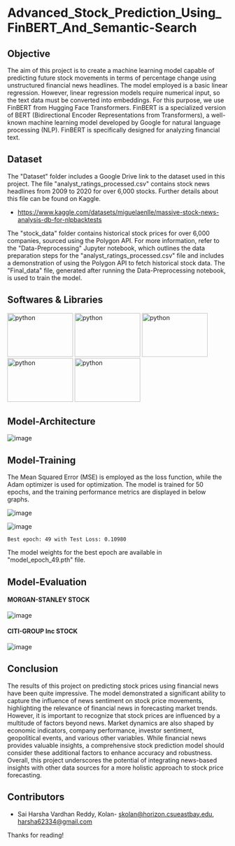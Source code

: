 # Advanced_Stock_Prediction_Using_FinBERT_And_Semantic-Search

## **Objective**
The aim of this project is to create a machine learning model capable of predicting future stock movements in terms of percentage change using unstructured financial news headlines. The model employed is a basic linear regression. However, linear regression models require numerical input, so the text data must be converted into embeddings. For this purpose, we use FinBERT from Hugging Face Transformers. FinBERT is a specialized version of BERT (Bidirectional Encoder Representations from Transformers), a well-known machine learning model developed by Google for natural language processing (NLP). FinBERT is specifically designed for analyzing financial text.

## **Dataset**
The "Dataset" folder includes a Google Drive link to the dataset used in this project. The file "analyst_ratings_processed.csv" contains stock news headlines from 2009 to 2020 for over 6,000 stocks. Further details about this file can be found on Kaggle.

- https://www.kaggle.com/datasets/miguelaenlle/massive-stock-news-analysis-db-for-nlpbacktests

The "stock_data" folder contains historical stock prices for over 6,000 companies, sourced using the Polygon API.
For more information, refer to the "Data-Preprocessing" Jupyter notebook, which outlines the data preparation steps for the "analyst_ratings_processed.csv" file and includes a demonstration of using the Polygon API to fetch historical stock data.
The "Final_data" file, generated after running the Data-Preprocessing notebook, is used to train the model.

## **Softwares & Libraries**
<img src="https://github.com/KolanHarsha/DDos-detection-Using-Machine-Learning/assets/110462466/ec05c02a-389a-4363-8b8c-9b1ba8ca28b0" alt="python" width="150" height="100">
<img src="https://github.com/user-attachments/assets/6dcda243-fcec-45d4-9d77-8d1107e96275" alt="python" width="150" height="100">
<img src="https://github.com/user-attachments/assets/0d094a07-6ebd-4b8e-9cb2-f0d44e69b98d" alt="python" width="150" height="100">
<img src="https://github.com/user-attachments/assets/9dc4de8c-ff82-4d41-ba1a-52fc2cd8f410" alt="python" width="150" height="100">
<img src="https://github.com/user-attachments/assets/9dc00b20-f474-48cd-ac7e-337fa39ce1db" alt="python" width="150" height="100">


## **Model-Architecture**

![image](https://github.com/user-attachments/assets/701c0645-f343-44db-9a8a-e2384fd2c5de)

## **Model-Training**

The Mean Squared Error (MSE) is employed as the loss function, while the Adam optimizer is used for optimization. The model is trained for 50 epochs, and the training performance metrics are displayed in below graphs.

![image](https://github.com/user-attachments/assets/9911145f-90d0-4ec9-a8b1-e87f9cd9678d)

![image](https://github.com/user-attachments/assets/2348eda6-145c-46e1-acc1-1ec18703dbd6)

    Best epoch: 49 with Test Loss: 0.10980

The model weights for the best epoch are available in "model_epoch_49.pth" file.

## **Model-Evaluation**

#### **MORGAN-STANLEY STOCK**

![image](https://github.com/user-attachments/assets/2679f584-627d-4ea1-a2f0-ca323f08947a)

#### **CITI-GROUP Inc STOCK**

![image](https://github.com/user-attachments/assets/e902def6-a1c0-40a6-b386-9c8ddeb896cf)

## **Conclusion**

The results of this project on predicting stock prices using financial news have been quite impressive. The model demonstrated a significant ability to capture the influence of news sentiment on stock price movements, highlighting the relevance of financial news in forecasting market trends. However, it is important to recognize that stock prices are influenced by a multitude of factors beyond news. Market dynamics are also shaped by economic indicators, company performance, investor sentiment, geopolitical events, and various other variables. While financial news provides valuable insights, a comprehensive stock prediction model should consider these additional factors to enhance accuracy and robustness. Overall, this project underscores the potential of integrating news-based insights with other data sources for a more holistic approach to stock price forecasting.

## **Contributors**
- Sai Harsha Vardhan Reddy, Kolan- skolan@horizon.csueastbay.edu, harsha62334@gmail.com

Thanks for reading!




